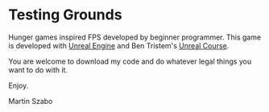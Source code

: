 # Testing Grounds

Hunger games inspired FPS developed by beginner programmer. This game is developed with [Unreal Engine](https://www.unrealengine.com/) and Ben Tristem's [Unreal Course](https://www.udemy.com/course/unrealcourse/).

You are welcome to download my code and do whatever legal things you want to do with it.

Enjoy.

Martin Szabo
